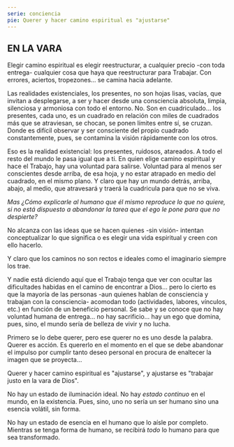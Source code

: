 ```yaml
---
serie: conciencia
pie: Querer y hacer camino espiritual es "ajustarse"
---
```


## EN LA VARA

Elegir camino espiritual es elegir reestructurar, a cualquier precio -con toda entrega- cualquier cosa que haya que reestructurar para Trabajar.
Con errores, aciertos, tropezones… se camina hacia adelante.

Las realidades existenciales, los presentes, no son hojas lisas, vacías, que invitan a desplegarse, a ser y hacer desde una consciencia absoluta, limpia, silenciosa y armoniosa con todo el entorno. No. Son en cuadriculado… los presentes, cada uno, es un cuadrado en relación con miles de cuadrados más que se atraviesan, se chocan, se ponen límites entre sí, se cruzan. Donde es difícil observar y ser consciente del propio cuadrado constantemente, pues, se contamina la visión rápidamente con los otros.

Eso es la realidad existencial: los presentes, ruidosos, atareados. A todo el resto del mundo le pasa igual que a ti. En quien elige camino espiritual y hace el Trabajo, hay una voluntad para salirse. Voluntad para al menos ser conscientes desde arriba, de esa hoja, y no estar atrapado en medio del cuadrado, en el mismo plano. Y claro que hay un mundo detrás, arriba, abajo, al medio, que atravesará y traerá la cuadricula para que no se viva.

_Mas ¿Cómo explicarle al humano que él mismo reproduce lo que no quiere, si no está dispuesto a abandonar la tarea que el ego le pone para que no despierte?_

No alcanza con las ideas que se hacen quienes -sin visión- intentan conceptualizar lo que significa o es elegir una vida espiritual y creen con ello hacerlo.

Y claro que los caminos no son rectos e ideales como el imaginario siempre los trae.

Y nadie está diciendo aquí que el Trabajo tenga que ver con ocultar las dificultades habidas en el camino de encontrar a Dios… pero lo cierto es que la mayoría de las personas -aun quienes hablan de consciencia y trabajan con la consciencia- acomodan todo (actividades, labores, vínculos, etc.) en función de un beneficio personal. Se sabe y se conoce que no hay voluntad humana de entrega… no hay sacrificio… hay un ego que domina, pues, sino, el mundo sería de belleza de vivir y no lucha.

Primero se lo debe querer, pero ese querer no es uno desde la palabra. Querer es acción. Es quererlo en el momento en el que se debe abandonar el impulso por cumplir tanto deseo personal en procura de enaltecer la imagen que se proyecta…

Querer y hacer camino espiritual es "ajustarse", y ajustarse es "trabajar justo en la vara de Dios".

No hay un estado de iluminación ideal. No hay _estado continuo_ en el mundo, en la existencia. Pues, sino, uno no sería un ser humano sino una esencia volátil, sin forma.

No hay un estado de esencia en el humano que lo aísle por completo.
Mientras se tenga forma de humano, se recibirá _todo_ lo humano para que sea transformado.
